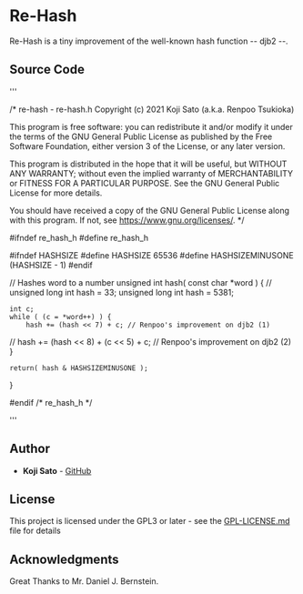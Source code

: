 # Re-Hash

Re-Hash is a tiny improvement of the well-known hash function -- djb2 --.

## Source Code

'''

/*
re-hash - re-hash.h
Copyright (c) 2021 Koji Sato (a.k.a. Renpoo Tsukioka)

This program is free software: you can redistribute it and/or modify
it under the terms of the GNU General Public License as published by
the Free Software Foundation, either version 3 of the License, or
any later version.

This program is distributed in the hope that it will be useful,
but WITHOUT ANY WARRANTY; without even the implied warranty of
MERCHANTABILITY or FITNESS FOR A PARTICULAR PURPOSE.  See the
GNU General Public License for more details.

You should have received a copy of the GNU General Public License
along with this program.  If not, see <https://www.gnu.org/licenses/>.
*/

#ifndef re_hash_h
#define re_hash_h


#ifndef HASHSIZE
#define HASHSIZE 65536
#define HASHSIZEMINUSONE (HASHSIZE - 1)
#endif


// Hashes word to a number
unsigned int hash( const char *word )
{
//    unsigned long int hash = 33;
    unsigned long int hash = 5381;

    int c;
    while ( (c = *word++) ) {
        hash += (hash << 7) + c; // Renpoo's improvement on djb2 (1)
//        hash += (hash << 8) + (c << 5) + c; // Renpoo's improvement on djb2 (2)
    }

    return( hash & HASHSIZEMINUSONE );

}

#endif /* re_hash_h */

'''


## Author

* **Koji Sato** - [GitHub](https://github/renpoo)

## License

This project is licensed under the GPL3 or later - see the [GPL-LICENSE.md](GPL-LICENSE.md) file for details

## Acknowledgments

Great Thanks to Mr. Daniel J. Bernstein.

